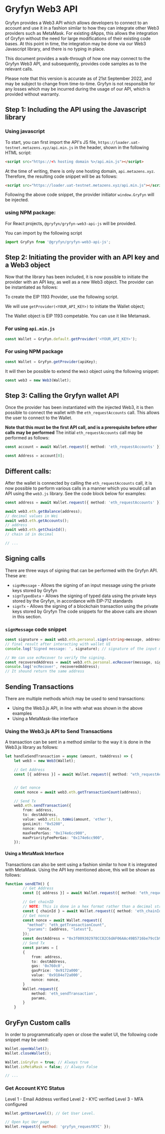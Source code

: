 # Gryfyn Web3 API

Gryfyn provides a Web3 API which allows developers to connect to an account and use it in a fashion similar to how they can integrate other Web3 providers such as MetaMask. For existing dApps, this allows the integration of Gryfyn without the need for large modifications of their existing code bases. At this point in time, the integration may be done via our Web3 Javascript library, and there is no typing in place.

This document provides a walk-through of how one may connect to the Gryfyn Web3 API, and subsequently, provides code samples as to the relevant calls.

Please note that this version is accurate as of 21st September 2022, and may be subject to change from time-to-time. Gryfyn is not responsible for any losses which may be incurred during the usage of our API, which is provided without warranty.

## Step 1: Including the API using the Javascript library

### Using javascript

To start, you can first import the API's JS file, `https://loader.uat-testnet.metazens.xyz/api.min.js` in the header, shown in the following HTML script:

```html
<script src="https://<% hosting domain %>/api.min.js"></script>
```

At the time of writing, there is only one hosting domain, `api.metazens.xyz`.
Therefore, the resulting code snippet will be as follows:

```html
<script src="https://loader.uat-testnet.metazens.xyz/api.min.js"></script>
```

Following the above code snippet, the provider initiator `window.GryFyn` will be injected.

### using NPM package:

For React projects, `@gryfyn/gryfyn-web3-api-js` will be provided.

You can import by the following script

```javascript
import GryFyn from '@gryfyn/gryfyn-web3-api-js';
```

## Step 2: Initiating the provider with an API key and a Web3 object

Now that the library has been included, it is now possible to initiate the provider with an API key, as well as a new Web3 object.
The provider can be instantiated as follows:

To create the EIP 1193 Provider, use the following script.

We will use `getProvider(<YOUR_API_KEY>)` to initiate the Wallet object;

The Wallet object is EIP 1193 competable. You can use it like Metamask.

### For using `api.min.js`

```typescript
const Wallet = GryFyn.default.getProvider('<YOUR_API_KEY>');
```

### For using NPM package

```javascript
const Wallet = GryFyn.getProvider(apiKey);
```

It will then be possible to extend the `Web3` object using the following snippet:

```typescript
const web3 = new Web3(Wallet);
```

## Step 3: Calling the Gryfyn wallet API

Once the provider has been instantiated with the injected Web3, it is then possible to connect the wallet with the `eth_requestAccounts` call. This allows the user to connect to the Wallet.

**Note that this must be the first API call, and is a prerequisite before other calls may be performed**
The initial `eth_requestAccounts` call may be performed as follows:

```typescript
const account = await Wallet.request({ method: 'eth_requestAccounts' });

const Address = account[0];
```

## Different calls:

After the wallet is connected by calling the `eth_requestAccounts` call, it is now possible to perform various calls in a manner which you would call an API using the `web3.js` library. See the code block below for examples:

```typescript
const address = await Wallet.request({ method: 'eth_requestAccounts' })[0];

await web3.eth.getBalance(address);
// decimal values in Wei
await web3.eth.getAccounts();
// address
await web3.eth.getChainId();
// chain id in decimal

// ...
```

## Signing calls

There are three ways of signing that can be performed with the Gryfyn API. These are:

- `signMessage` - Allows the signing of an input message using the private keys stored by Gryfyn
- `signTypedData` - Allows the signing of typed data using the private keys stored by the Gryfyn, in accordance with EIP-712 standards
- `signTx` - Allows the signing of a blockchain transaction using the private keys stored by Gryfyn
  The code snippets for the above calls are shown in this section.

### `signMessage` code snippet

```typescript
const signature = await web3.eth.personal.sign(<string>message, address, undefined);
// final result after interacting with wallet UI
console.log('Signed message: ', signature); // signature of the input message

// We can use ecRecover to verify the signing.
const recoveredAddress = await web3.eth.personal.ecRecover(message, signature);
console.log('ecRecover', recoveredAddress);
// It shound return the same address
```

## Sending Transactions

There are multiple methods which may be used to send transactions:

- Using the Web3.js API, in line with what was shown in the above examples
- Using a MetaMask-like interface

### Using the Web3.js API to Send Transactions

A transaction can be sent in a method similar to the way it is done in the Web3.js library as follows:

```typescript
let handleSendTransaction = async (amount, toAddress) => {
    let web3 = new Web3(Wallet);

    // Get Address
    const [{ address }] = await Wallet.request({ method: "eth_requestAccounts" });


    // Get nonce
    const nonce = await web3.eth.getTransactionCount(address);

    // Send Tx
    web3.eth.sendTransaction({
        from: address,
        to: destAddress,
        value: web3.utils.toWei(amount, 'ether'),
        gasLimit: "0x5208",
        nonce: nonce,
        maxFeePerGas: "0x174e6cc900",
        maxPriorityFeePerGas: "0x174e6cc900",
	});
```

#### Using a MetaMask Interface

Transactions can also be sent using a fashion similar to how it is integrated with MetaMask. Using the API key mentioned above, this will be shown as follows:

```typescript
function sendETH() {
        // Get Address
        const [{ address }] = await Wallet.request({ method: "eth_requestAccounts" });

        // Get chainID
        // NOTE: This is done in a hex format rather than a decimal string
        const { chainId } = await Wallet.request({ method: 'eth_chainId' });
        // Get nonce
        const nonce = await Wallet.request({
          "method": "eth_getTransactionCount",
          "params": [address, "latest"],
        });
        const destAddress = "0x3f009302978CC82C6dAF06AAc49B5716be79cCb9";
        // Send Tx
        const params = [
        {
            from: address,
            to: destAddress,
            gas: '0x760c0',
            gasPrice: '0x9172a000',
            value: '0x9184e72a000',
            nonce: nonce,
        }
        Wallet.request({
            method: 'eth_sendTransaction',
            params,
        }
    }
```

## GryFyn Custom calls

In order to programmatically open or close the wallet UI, the following code snippet may be used:

```typescript
Wallet.openWallet();
Wallet.closeWallet();

Wallet.isGryFyn = true; // Always true
Wallet.isMetaMask = false; // Always False

// ...
```

### Get Account KYC Status

Level 1 - Email Address verified
Level 2 - KYC verified
Level 3 - MFA configured

```javascript
Wallet.getUserLevel(); // Get User Level.

// Open kyc Uer page
Wallet.request({ method: 'gryfyn_requestKYC' });
```
